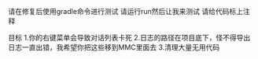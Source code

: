 请在修复后使用gradle命令进行测试
请运行run然后让我来测试
请给代码标上注释

目标
1.你的右键菜单会导致对话列表卡死
2.日志的路径在项目底下，怪不得导出日志一直出错，我希望你把这些移到MMC里面去
3.清理大量无用代码
